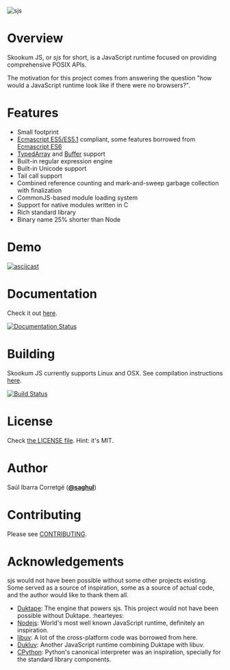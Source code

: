 
![sjs](https://raw.githubusercontent.com/saghul/sjs/master/docs/source/.static/sjs-logo.png)

# Overview

Skookum JS, or *sjs* for short, is a JavaScript runtime focused on providing
comprehensive POSIX APIs.

The motivation for this project comes from answering the question "how would a
JavaScript runtime look like if there were no browsers?".

# Features

* Small footprint
* [Ecmascript ES5/ES5.1](http://www.ecma-international.org/ecma-262/5.1/) compliant, some features borrowed
  from [Ecmascript ES6](http://www.ecma-international.org/ecma-262/6.0/index.html)
* [TypedArray](https://www.khronos.org/registry/typedarray/specs/latest/) and
  [Buffer](https://nodejs.org/docs/v0.12.1/api/buffer.html) support
* Built-in regular expression engine
* Built-in Unicode support
* Tail call support
* Combined reference counting and mark-and-sweep garbage collection with finalization
* CommonJS-based module loading system
* Support for native modules written in C
* Rich standard library
* Binary name 25% shorter than Node

# Demo

[![asciicast](https://asciinema.org/a/dxn9vxjod2kvk2hi5il0tn8zd.png)](https://asciinema.org/a/dxn9vxjod2kvk2hi5il0tn8zd)

# Documentation

Check it out [here](http://sjs.readthedocs.io/).

[![Documentation Status](https://readthedocs.org/projects/sjs/badge/?version=latest)](http://sjs.readthedocs.io/en/latest/?badge=latest)

# Building

Skookum JS currently supports Linux and OSX. See compilation instructions [here](http://sjs.readthedocs.io/en/latest/#building).

[![Build Status](https://travis-ci.org/saghul/sjs.svg?branch=master)](https://travis-ci.org/saghul/sjs)

# License

Check [the LICENSE file](https://github.com/saghul/sjs/blob/master/LICENSE). Hint: it's MIT.

# Author

Saúl Ibarra Corretgé ([**@saghul**](https://github.com/saghul))

# Contributing

Please see [CONTRIBUTING](https://github.com/saghul/sjs/blob/master/CONTRIBUTING.md).

# Acknowledgements

sjs would not have been possible without some other projects existing. Some served
as a source of inspiration, some as a source of actual code, and the author would like to thank them all.

* [Duktape](http://duktape.org/): The engine that powers sjs. This project would not have been possible without Duktape. :hearteyes:
* [Nodejs](https://nodejs.org): World's most well known JavaScript runtime, definitely an inspiration.
* [libuv](https://github.com/libuv/libuv): A lot of the cross-platform code was borrowed from here.
* [Dukluv](https://github.com/creationix/dukluv): Another JavaScript runtime combining Duktape with libuv.
* [CPython](https://github.com/python/cpython/): Python's canonical interpreter was an inspiration, specially for the standard library components.
